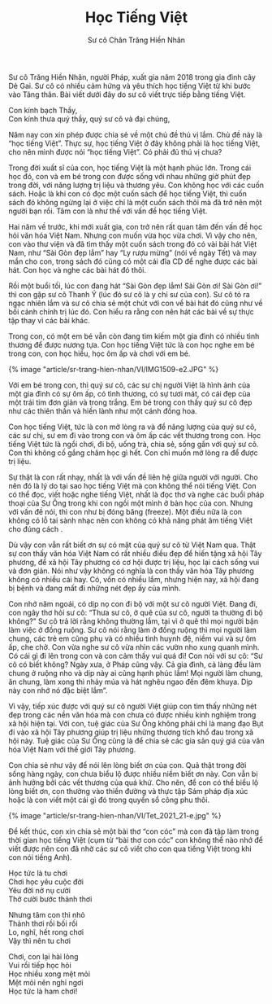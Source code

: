 ﻿---
title: Học Tiếng Việt
author: Sư cô Chân Trăng Hiền Nhân
---

<p class="editors-preface">Sư cô Trăng Hiền Nhân, người Pháp, xuất gia năm 2018 trong gia đình cây Dẻ Gai. Sư cô có nhiều cảm hứng và yêu thích học tiếng Việt từ khi bước vào Tăng thân. Bài viết dưới đây do sư cô viết trực tiếp bằng tiếng Việt.</p>

<p class="noIntent">Con kính bạch Thầy,</br>
Con kính thưa quý thầy, quý sư cô và đại chúng,</p>

Năm nay con xin phép được chia sẻ về một chủ đề thú vị lắm. Chủ đề này là “học tiếng Việt”. Thực sự, học tiếng Việt ở đây không phải là học tiếng Việt, cho nên mình được nói “học tiếng Việt”. Có phải đủ thú vị chưa?

Trong đời xuất sĩ của con, học tiếng Việt là một hạnh phúc lớn. Trong cái học đó, con và em bé trong con được sống với nhau những giờ phút đẹp trong đời, với năng lượng trị liệu và thương yêu. Con không học với các cuốn sách. Hoặc là khi con có đọc một cuốn sách để học tiếng Việt, thì cuốn sách đó không ngừng lại ở việc chỉ là một cuốn sách thôi mà đã trở nên một người bạn rồi. Tâm con là như thế với vấn đề học tiếng Việt.

Hai năm về trước, khi mới xuất gia, con trở nên rất quan tâm đến vấn đề học hỏi văn hóa Việt Nam. Nhưng con muốn vừa học vừa chơi. Vì vậy cho nên, con vào thư viện và đã tìm thấy một cuốn sách trong đó có vài bài hát Việt Nam, như “Sài Gòn đẹp lắm” hay “Ly rượu mừng” (nói về ngày Tết) và may mắn cho con, trong sách đó cũng có một cái đĩa CD để nghe được các bài hát. Con học và nghe các bài hát đó thôi.

Rồi một buổi tối, lúc con đang hát “Sài Gòn đẹp lắm! Sài Gòn ơi! Sài Gòn ơi!” thì con gặp sư cô Thanh Ý (lúc đó sư cô là y chỉ sư của con). Sư cô tỏ ra ngạc nhiên lắm và sư cô chia sẻ một chút với con về bài hát đó cũng như về bối cảnh chính trị lúc đó. Con hiểu ra rằng con nên hát các bài về sự thực tập thay vì các bài khác. 

Trong con, có một em bé vẫn còn đang tìm kiếm một gia đình có nhiều tình thương để được nương tựa. Con học tiếng Việt tức là con học nghe em bé trong con, con học hiểu, học ôm ấp và chơi với em bé. 

{% image "article/sr-trang-hien-nhan/VI/IMG1509-e2.JPG" %}

Với em bé trong con, thì quý sư cô, các sư chị người Việt là hình ảnh của một gia đình có sự ôm ấp, có tình thương, có sự tươi mát, có cái đẹp của một trái tim đơn giản và trong trắng. Em bé trong con thấy quý sư cô đẹp như các thiên thần và hiền lành như một cánh đồng hoa. 

Con học tiếng Việt, tức là con mở lòng ra và để năng lượng của quý sư cô, các sư chị, sư em đi vào trong con và ôm ấp các vết thương trong con. Học tiếng Việt tức là ngồi chơi, đi bộ, uống trà, chia sẻ, sống gần với quý sư cô. Con thì không cố gắng chăm học gì hết. Con chỉ muốn mở lòng ra để được trị liệu.

Sự thật là con rất nhạy, nhất là với vấn đề liên hệ giữa người với người. Cho nên đó là lý do tại sao học tiếng Việt mà con không thể nói tiếng Việt. Con có thể đọc, viết hoặc nghe tiếng Việt, nhất là đọc thơ và nghe các buổi pháp thoại của Sư Ông trong khi con ngồi một mình ở bàn học của con. Nhưng với vấn đề nói, thì con như bị đóng băng (freeze). Một điều nữa là con không có lỗ tai sành nhạc nên con không có khả năng phát âm tiếng Việt cho đúng cách . 

Dù vậy con vẫn rất biết ơn sự có mặt của quý sư cô từ Việt Nam qua. Thật sự con thấy văn hóa Việt Nam có rất nhiều điều đẹp để hiến tặng xã hội Tây phương, để xã hội Tây phương có cơ hội được trị liệu, học lại cách sống vui và đơn giản. Nói như vậy không có nghĩa là con thấy văn hóa Tây phương không có nhiều cái hay. Có, vốn có nhiều lắm, nhưng hiện nay, xã hội đang bị bệnh và đang mất đi những nét đẹp ấy của mình. 

Con nhớ năm ngoái, có dịp nọ con đi bộ với một sư cô người Việt. Đang đi, con ngây thơ hỏi sư cô: “Thưa sư cô, ở quê của sư cô, người ta thường đi bộ không?” Sư cô trả lời rằng không thường lắm, tại vì ở quê thì mọi người bận làm việc ở đồng ruộng. Sư cô nói rằng làm ở đồng ruộng thì mọi người làm chung, các trẻ em cũng phụ và có nhiều tình huynh đệ, niềm vui và sự ôm ấp, che chở. Con vừa nghe sư cô vừa nhìn các vườn nho xung quanh mình. Có cái gì đi lên trong con và con cảm thấy vui quá đi! Con nói với sư cô: “Sư cô có biết không? Ngày xưa, ở Pháp cũng vậy. Cả gia đình, cả làng đều làm chung ở ruộng nho và dịp này ai cũng hạnh phúc lắm! Mọi người làm chung, ăn chung, làm xong thì nhảy múa và hát nghêu ngao đến đêm khuya. Dịp này con nhớ nó đặc biệt lắm”.

Vì vậy, tiếp xúc được với quý sư cô người Việt giúp con tìm thấy những nét đẹp trong các nền văn hóa mà con chưa có được nhiều kinh nghiệm trong xã hội hiện tại. Với con, tuệ giác của Sư Ông không phải chỉ là mang đạo Bụt đi vào xã hội Tây phương giúp trị liệu những thương tích khổ đau trong xã hội này. Tuệ giác của Sư Ông cũng là để chia sẻ các gia sản quý giá của văn hóa Việt Nam với thế giới Tây phương. 

Con chia sẻ như vậy để nói lên lòng biết ơn của con. Quả thật trong đời sống hàng ngày, con chưa biểu lộ được nhiều niềm biết ơn này. Con vẫn bị ảnh hưởng bởi các vết thương của quá khứ. Cho nên, để con có thể biểu lộ lòng biết ơn, con thường vào thiền đường và thực tập Sám pháp địa xúc hoặc là con viết một cái gì đó trong quyển sổ công phu thôi. 

{% image "article/sr-trang-hien-nhan/VI/Tet_2021_21-e.jpg" %}

Để kết thúc, con xin chia sẻ một bài thơ “con cóc” mà con đã tập làm trong thời gian học tiếng Việt (cụm từ “bài thơ con cóc” con không thể nào nhớ để viết được nên con đã nhờ các sư cô viết cho con qua tiếng Việt trong khi con nói tiếng Anh).

<div class="verse"><p>Học tức là tu chơi<br/>
Chơi học yêu cuộc đời<br/>
Yêu đời nở nụ cười<br/>
Thở cười bước thảnh thơi</p>

<p class="noIntent">Nhưng tâm con thì nhỏ<br/>
Thảnh thơi rồi bối rối<br/>
Lo, nghĩ, hết rong chơi<br/>
Vậy thì nên tu chơi</p>

<p class="noIntent">Chơi, con lại hài lòng<br/>
Vui rồi tiếp học hỏi<br/>
Học nhiều xong mệt mỏi<br/>
Mệt mỏi nên nghỉ ngơi<br/>
Học tức là ham chơi!</p></div>
